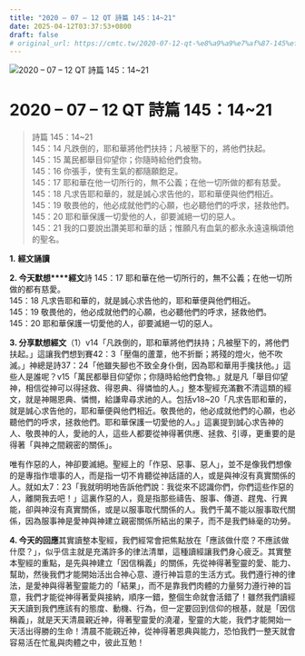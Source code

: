 ```yaml
---
title: "2020 – 07 – 12 QT 詩篇 145：14~21"
date: 2025-04-12T03:37:53+0800
draft: false
# original_url: https://cmtc.tw/2020-07-12-qt-%e8%a9%a9%e7%af%87-145%ef%bc%9a1421
---
```


![2020 – 07 – 12 QT 詩篇 145：14\~21](/images/qt.jpg   "2020 – 07 – 12 QT 詩篇 145：14\~21")

# 2020 – 07 – 12 QT 詩篇 145：14\~21

> 詩篇 145：14\~21  
> 145：14 凡跌倒的，耶和華將他們扶持；凡被壓下的，將他們扶起。  
> 145：15 萬民都舉目仰望你；你隨時給他們食物。  
> 145：16 你張手，使有生氣的都隨願飽足。  
> 145：17 耶和華在他一切所行的，無不公義；在他一切所做的都有慈愛。  
> 145：18 凡求告耶和華的，就是誠心求告他的，耶和華便與他們相近。  
> 145：19 敬畏他的，他必成就他們的心願，也必聽他們的呼求，拯救他們。  
> 145：20 耶和華保護一切愛他的人，卻要滅絕一切的惡人。  
> 145：21 我的口要說出讚美耶和華的話；惟願凡有血氣的都永永遠遠稱頌他的聖名。

**1.** **經文誦讀**

**2. 今天默想****經文**詩 145：17 耶和華在他一切所行的，無不公義；在他一切所做的都有慈愛。  
145：18 凡求告耶和華的，就是誠心求告他的，耶和華便與他們相近。  
145：19 敬畏他的，他必成就他們的心願，也必聽他們的呼求，拯救他們。  
145：20 耶和華保護一切愛他的人，卻要滅絕一切的惡人。

**3. 分享默想經文**（1）v14「凡跌倒的，耶和華將他們扶持；凡被壓下的，將他們扶起。」這讓我們想到賽42：3「壓傷的蘆葦，他不折斷；將殘的燈火，他不吹滅。」神總是詩37：24「他雖失腳也不致全身仆倒，因為耶和華用手攙扶他。」這些人是誰呢？v15「萬民都舉目仰望你；你隨時給他們食物。」就是凡「舉目仰望神，相信從神可以得拯救、得恩典、得憐恤的人。」整本聖經充滿數不清這類的經文，就是神賜恩典、憐憫，給謙卑尋求祂的人。包括v18\~20「凡求告耶和華的，就是誠心求告他的，耶和華便與他們相近。敬畏他的，他必成就他們的心願，也必聽他們的呼求，拯救他們。耶和華保護一切愛他的人。」這裏提到誠心求告神的人、敬畏神的人，愛祂的人，這些人都要從神得著供應、拯救、引導，更重要的是得著「與神之間親密的關係」。

唯有作惡的人，神卻要滅絕。聖經上的「作惡、惡事、惡人」，並不是像我們想像的是專指作壞事的人，而是指一切不肯聽從神話語的人，或是與神沒有真實關係的人。就如太7：23「我就明明地告訴他們說：我從來不認識你們，你們這些作惡的人，離開我去吧！」這裏作惡的人，竟是指那些禱告、服事、傳道、趕鬼、行異能，卻與神沒有真實關係，或是以服事取代關係的人。我們千萬不能以服事取代關係，因為服事神是愛神與神建立親密關係所結出的果子，而不是我們絲毫的功勞。

**4. 今天的回應**其實讀整本聖經，我們經常會把焦點放在「應該做什麼？不應該做什麼？」，似乎信主就是充滿許多的律法清單，這種讀經讓我們身心疲乏。其實整本聖經的重點，是先與神建立「因信稱義」的關係，先從神得著聖靈的愛、能力、幫助，然後我們才能開始活出合神心意、遵行神旨意的生活方式。我們遵行神的律法，是愛神與得著聖靈能力的「結果」，而不是靠我們肉體的力量努力遵行神的旨意，我們才能從神得著愛與接納，順序一錯，整個生命就會活錯了！雖然我們讀經天天讀到我們應該有的態度、動機、行為，但一定要回到信仰的根基，就是「因信稱義」，就是天天清晨親近神，得著聖靈愛的澆灌，聖靈的大能，我們才能開始一天活出得勝的生命！清晨不能親近神，從神得著恩典與能力，恐怕我們一整天就會容易活在忙亂與肉體之中，彼此互勉！